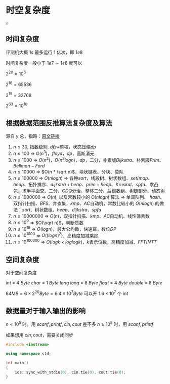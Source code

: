 # 时空复杂度
<img src="https://typora-birdy.oss-cn-guangzhou.aliyuncs.com/20240607232006.png" style="zoom:50%">

## 时间复杂度
评测机大概 $1s$ 最多运行 $1$ 亿次，即 $1e8$​

时间复杂度一般小于 $1e7 \sim 1e8$ 就可以

$2^{20} ≈ 10^6$

$2^{16} = 65536$

$2^{15} = 32768$

$2^{63} = 10^{18}$

## 根据数据范围反推算法复杂度及算法
源自 $y$ 总，指路：[原文链接](https://www.acwing.com/blog/content/32/)

1. $n \le 30$, 指数级别, $dfs$+剪枝，状态压缩$dp$
2. $n \le 100$ =&gt; $O(n^3)$，$floyd，dp，$高斯消元
3. $n \le 1000$ =&gt; $O(n^2)$，$O(n^2logn)$，$dp$，二分，朴素版$Dijkstra$、朴素版$Prim$、$Bellman-Ford$
4. $n \le 10000$ =&gt; $O(n * \sqrt n)$，块状链表、分块、莫队
5. $n \le 100000$ =&gt; $O(nlogn)$ =&gt; 各种$sort$，线段树、树状数组、$set/map$、$heap$、拓扑排序、$dijkstra+heap$、$prim+heap$、$Kruskal$、$spfa$、求凸包、求半平面交、二分、$CDQ$分治、整体二分、后缀数组、树链剖分、动态树
6. $n \le 1000000$ =&gt; $O(n)$, 以及常数较小的 $O(nlogn)$ 算法 =&gt; 单调队列、 $hash$、双指针扫描、$BFS$、并查集，$kmp$、$AC$自动机，常数比较小的 $O(nlogn)$ 的做法：$sort$、树状数组、$heap$、$dijkstra$、$spfa$
7. $n \le 10000000$ =&gt; $O(n)$，双指针扫描、$kmp$、$AC$自动机、线性筛素数
8. $n \le 10^9$ =&gt; $O(\sqrt n)$，判断质数
9. $n \le 10^{18}$ =&gt; $O(logn)$，最大公约数，快速幂，数位$DP$
10. $n \le 10^{1000}$ =&gt; $O((logn)^2)$，高精度加减乘除
11. $n \le 10^{100000}$ =&gt; $O(logk \times loglogk)，k$表示位数，高精度加减、$FFT/NTT$

## 空间复杂度
对于空间复杂度

$int ~ =~4 ~ Byte$
$char ~ =~1 ~ Byte$
$long~ long ~ =~8 ~ Byte$
$float ~ =~4 ~ Byte$
$double ~ =~8 ~ Byte$

$64MB = 6\times 2^{20}Byte = 6.4 \times 10^{7} Byte$
可以开 $1.6 \times 10^{7}$ 个 $int$

## 数据量对于输入输出的影响
$n < 10^5$ 时，用  $scanf,printf,cin,cout$ 差不多
$n \ge 10^5$ 时，用 $scanf,printf$

如果想用 $cin, cout$，需要关闭同步
```c++
#include <iostream>

using namespace std;

int main()
{
	ios::sync_with_stdio(0), cin.tie(0), cout.tie(0);
}
```

